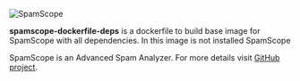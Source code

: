 ![SpamScope](https://github.com/SpamScope/spamscope/blob/develop/docs/logo/spamscope.jpg?raw=true "SpamScope")

**spamscope-dockerfile-deps** is a dockerfile to build base image for SpamScope with all dependencies.
In this image is not installed SpamScope

SpamScope is an Advanced Spam Analyzer. For more details visit [GitHub project](https://github.com/SpamScope/spamscope).
